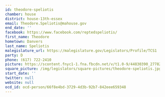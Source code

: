 ```yaml
---
id: theodore-speliotis
chamber: house
district: house-13th-essex
email: Theodore.Speliotis@mahouse.gov
end_date: ''
facebook: https://www.facebook.com/reptedspeliotis/
first_name: Theodore
hometown: Danvers
last_name: Speliotis
malegislature_url: https://malegislature.gov/Legislators/Profile/TCS1
party: D
phone: (617) 722-2410
picture: https://scontent.fnyc1-1.fna.fbcdn.net/v/t1.0-9/44830390_277825742845628_1623991000781291520_n.jpg?_nc_cat=108&_nc_ht=scontent.fnyc1-1.fna&oh=b3522c664e2150e44a290974dbb7736e&oe=5CCFCE52
square_picture: /img/legislators/square-pictures/theodore-speliotis.jpg
start_date: ''
twitter: null
website: null
ocd_id: ocd-person/66f8e4bd-3729-4d3b-92b7-842eee659348
---
```

